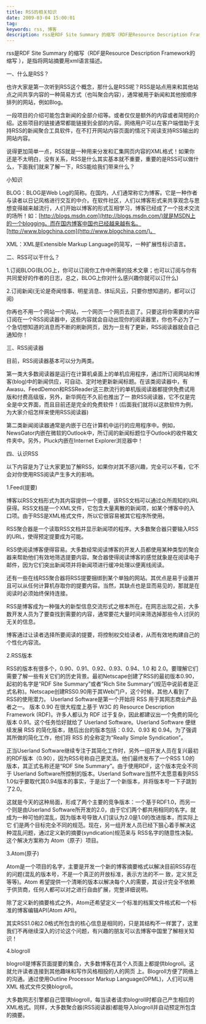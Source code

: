 ```yaml
---
title: RSS的相关知识
date: 2009-03-04 15:00:01
tag: 
keywords: rss, 博客
description: rss是RDF Site Summary 的缩写（RDF是Resource Description Framework的缩写 ），是指将网站摘要用xml语言描述。
---
```


rss是RDF Site Summary 的缩写（RDF是Resource Description Framework的缩写 ），是指将网站摘要用xml语言描述。

一、什么是RSS？

也许大家是第一次听到RSS这个概念，那什么是RSS呢？RSS是站点用来和其他站点之间共享内容的一种简易方式（也叫聚合内容），通常被用于新闻和其他按顺序排列的网站，例如Blog。

一段项目的介绍可能包含新闻的全部介绍等。或者仅仅是额外的内容或者简短的介绍。这些项目的链接通常都能链接到全部的内容。网络用户可以在客户端借助于支持RSS的新闻聚合工具软件，在不打开网站内容页面的情况下阅读支持RSS输出的网站内容。

说得更加简单一点，RSS就是一种用来分发和汇集网页内容的XML格式！如果你还是不太明白，没有关系，RSS是什么其实基本就不重要，重要的是RSS可以做什么，下面我们就来了解一下，RSS能给我们带来什么？

小知识

BLOG：BLOG是Web Log的简称。在国内，人们通常称它为博客。它是一种作者与读者以日记风格进行交互的中介。在软件社区，人们以博客形式来共享观念与思想变得越来越流行，人们开始以博客的形式互相学习，博客已经成了一个技术交流的场所！如：[http://blogs.msdn.com](http://blogs.msdn.com/)就是MSDN上的一个blogging。而在国内博客中国也已经越来越有名。[http://www.blogchina.com](http://www.blogchina.com/)。

XML：XML是Extensible Markup Language的简写，一种扩展性标识语言。

二、RSS可以干什么？

1.订阅BLOG(BLOG上，你可以订阅你工作中所需的技术文章；也可以订阅与你有共同爱好的作者的日志，总之，BLOG上你对什么感兴趣你就可以订什么)

2.订阅新闻(无论是奇闻怪事、明星消息、体坛风云，只要你想知道的，都可以订阅)

你再也不用一个网站一个网站，一个网页一个网页去逛了。只要这将你需要的内容订阅在一个RSS阅读器中，这些内容就会自动出现你的阅读器里，你也不必为了一个急切想知道的消息而不断的刷新网页，因为一旦有了更新，RSS阅读器就会自己通知你！

三、RSS阅读器

目前，RSS阅读器基本可以分为两类。

第一类大多数阅读器是运行在计算机桌面上的单机应用程序，通过所订阅网站和博客(blog)中的新闻供应，可自动、定时地更新新闻标题。在该类阅读器中，有Awasu、FeedDemon和RSSReader这三款流行的单机版阅读器都提供免费试用版和付费高级版，另外，新华网在不久前也推出了一 款RSS阅读器，它不仅是完全是中文界面，而且目前还是完全的免费软件！(后面我们就将以这款软件为例，为大家介绍怎样来使用RSS阅读器)

第二类新闻阅读器通常是内嵌于已在计算机中运行的应用程序中。例如，NewsGator内嵌在微软的Outlook中，所订阅的新闻标题位于Outlook的收件箱文件夹中。另外，Pluck内嵌在Internet Explorer浏览器中！

四、认识RSS

以下内容是为了让大家更加了解RSS，如果你对其不感兴趣，完全可以不看，它不会对你使用RSS阅读产生多大的影响。

1.Feed(提要)

博客以RSS文档形式为其内容提供一个提要，该RSS文档可以通过众所周知的URL获得。RSS文档是一个XML文件，它包含大量离散的新闻项，如某个博客中的入口项。由于RSS是XML格式文件，所以它很容易被其它程序所使用。

RSS聚合器是一个读取RSS文档并显示新闻项的程序。大多数聚合器只要输入RSS的URL，使得预定提要成为可能。

RSS使阅读博客便得容易。大多数经常阅读博客的开发人员都使用某种类型的聚合器来帮助他们有效地筛选提要内容。聚合器使得阅读博客的感觉就象是在阅读电子邮件，因为它们突出新闻项并将新闻项进行缓冲处理以便离线阅读。

还有一些在线RSS聚合器将RSS提要捆绑到某个单独的网站。其优点是易于设置并且可以从任何计算机存取你的提要内容。当然，其缺点也是显而易见的，那就是在阅读时必须始终保持连接。

RSS是博客成为一种强大的新型信息交流形式之根本所在。在网志出现之前，大多数开发人员为了要查找到需要的内容，通常要花大量时间来筛选掉那些令人讨厌的无关的信息。

博客通过让读者选择所要阅读的提要，将控制权交给读者，从而有效地构建自己的个性化内容流。

2.RSS版本

RSS的版本有很多个，0.90、0.91、0.92、0.93、0.94、1.0 和 2.0。要理解它们需要了解一些有关它们的历史背景。最初Netscape创建了RSS的最初版本0.90，起初的名字是“RDF Site Summary”或者“Rich Site Summary”(规范中说前者是正式名称)。Netscape创建RSS0.90用于其Web门户，这个时候，其他人看到了RSS的使用潜力。 Userland Software是第一个开始将 RSS 用于其网志商业产品者之一。
版本 0.90 在很大程度上基于 W3C 的 Resource Description Framework (RDF)。许多人都认为 RDF 过于复杂，因此都建议出一个免费的简化版本 0.91。这个任务恰好就给了 Userland Software。Userland Software 便继续发展 RSS 的简化版本，随后出台的版本包括：0.92、0.93 和 0.94。为了强调其所做的简化工作，他们将 RSS 的全称定为“Really Simple Syndication”。

正当Userland Software继续专注于其简化工作时，另外一组开发人员在复兴最初的RDF版本（0.90），因为RSS号称自己更灵活。他们最终发布了一个RSS 1.0的版本，其正式名称还是“RDF Site Summary”。由于使用RDF，这个版本完全不同于 Userland Software所控制的版本。Userland Software当然不太愿意看到RSS 1.0似乎要取代其0.94版本的事实，于是出了一个新版本，并将版本号一下子跳到了2.0。

这就是今天的这种局面，形成了两个主要的竞争版本：一个基于RDF1.0，而另一个则是由Userland Software所开发的2.0，由于它们两个都共用相同的名字。就成为一种可怕的混乱，因为版本号导致人们误认为2.0是1.0的改进版本，而实际上它 们是两个目标完全不同的规范。现在，另一组开发人员已经下狠心着手解决这种混乱问题，通过定义新的摘要(syndication)规范来与 RSS名字的随意性决裂。这个解决方案称为 Atom（原子）项目。

3.Atom(原子)

Atom是一个项目的名字，主要是开发一个新的博客摘要格式以解决目前RSS存在的问题(混乱的版本号，不是一个真正的开放标准，表示方法的不一 致，定义贫乏等等)。Atom 希望提供一个清晰的版本以解决每个人的需要，其设计完全不依赖于供货商，任何人都可以对之进行自由扩展，完整详细说明。

除了定义新的摘要格式之外，Atom还希望定义一个标准的档案文件格式和一个标准的博客编辑API(Atom API)。

其实RSS1.0和2.0格式所包含的核心信息是相同的，只是其结构不一样罢了，这里我们不再继续深入的讨论这个问题，有兴趣的朋友可以去博客中国里了解相关知识！

4.blogroll

blogroll是博客页面提要的集合，大多数博客在其个人页面上都提供blogroll。这就允许读者连接到其他趣味和写作风格相投的人的网页 上。Blogroll方便了网络上的沟通。通过使用Outline Processor Markup Language(OPML)，人们可以用XML 格式文件交换blogroll。

大多数网志引擎都自己管理blogroll，每当读者请求blogroll时都自己产生相应的XML格式。同样，大多数聚合器(RSS阅读器)都能导入blogroll并自动预定所包含的摘要。

